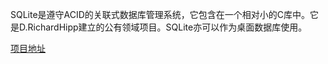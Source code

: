 SQLite是遵守ACID的关联式数据库管理系统，它包含在一个相对小的C库中。它是D.RichardHipp建立的公有领域项目。SQLite亦可以作为桌面数据库使用。



[项目地址](https://www.sqlite.org/index.html)



